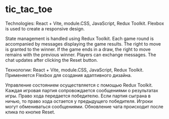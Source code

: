 # tic_tac_toe

Technologies: React + Vite, module.CSS, JavaScript, Redux Toolkit.
Flexbox is used to create a responsive design.

State management is handled using Redux Toolkit.
Each game round is accompanied by messages displaying the game results.
The right to move is granted to the winner. If the game ends in a draw, the right to move remains with the previous winner.
Players can exchange messages. The chat updates after clicking the Reset button.

Технологии: React + Vite, module.CSS, JavaScript, Redux Toolkit.
Применяется Flexbox для создания адаптивного дизайна.

Управление состоянием осуществляется с помощью Redux Toolkit.
Каждая игровая партия сопровождается сообщениями о результатах игры.
Право хода передается победителю. Если партия сыграна в ничью, то право хода остается у предыдущего победителя.
Игроки могут обмениваться сообщениями. Обновление чата происходит после клика по кнопке Reset.
